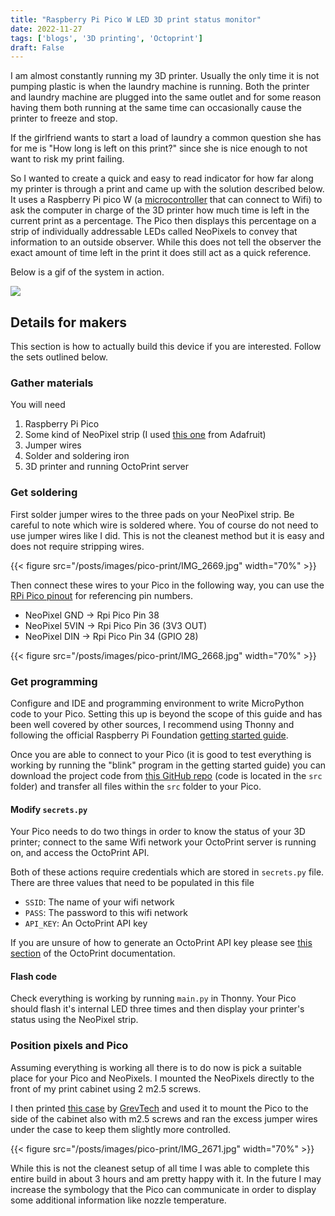 ```yaml
---
title: "Raspberry Pi Pico W LED 3D print status monitor"
date: 2022-11-27
tags: ['blogs', '3D printing', 'Octoprint']
draft: False
---
```


I am almost constantly running my 3D printer. Usually the only time
it is not pumping plastic is when the laundry machine is running. Both the 
printer and laundry machine are plugged into the same outlet and for some
reason having them both running at the same time can occasionally cause the
printer to freeze and stop. 

If the girlfriend wants to start a load of laundry a common question she
has for me is "How long is left on this print?" since she is nice
enough to not want to risk my print failing.

So I wanted to create a quick and easy to read indicator for how far along
my printer is through a print and came up with the solution described below.
It uses a Raspberry Pi pico W (a 
[microcontroller](https://en.wikipedia.org/wiki/Microcontroller) that can connect to Wifi)
to ask the computer in charge of the 3D printer how much time is left
in the current print as a percentage. The Pico then displays this percentage
on a strip of individually addressable LEDs called NeoPixels to convey that
information to an outside observer. While this does not tell the observer 
the exact amount of time left in the print it does still act as a quick reference.

Below is a gif of the system in action.

![](/posts/images/pico-print/print.gif)

## Details for makers

This section is how to actually build this device if you are interested.
Follow the sets outlined below.

### Gather materials

You will need

1. Raspberry Pi Pico 
2. Some kind of NeoPixel strip (I used [this one](https://www.adafruit.com/product/2868) from Adafruit)
3. Jumper wires 
4. Solder and soldering iron
5. 3D printer and running OctoPrint server


### Get soldering

First solder jumper wires to the three pads on your NeoPixel strip. Be careful
to note which wire is soldered where. You of course do not need to use jumper
wires like I did. This is not the cleanest method but it is easy and does not
require stripping wires.

{{< figure src="/posts/images/pico-print/IMG_2669.jpg" width="70%" >}}

Then connect these wires to your Pico in the following way, you can use
the [RPi Pico pinout](https://datasheets.raspberrypi.com/pico/Pico-R3-A4-Pinout.pdf) 
for referencing pin numbers.

- NeoPixel GND -> Rpi Pico Pin 38
- NeoPixel 5VIN -> Rpi Pico Pin 36 (3V3 OUT)
- NeoPixel DIN -> Rpi Pico Pin 34 (GPIO 28)

{{< figure src="/posts/images/pico-print/IMG_2668.jpg" width="70%" >}}

### Get programming

Configure and IDE and programming environment to write MicroPython code to
your Pico. Setting this up is beyond the scope of this guide and has
been well covered by other sources, I recommend using Thonny and following the
official 
Raspberry Pi Foundation 
[getting started guide](https://projects.raspberrypi.org/en/projects/getting-started-with-the-pico/2).

Once you are able to connect to your Pico (it is good to test everything is
working by running the "blink" program in the getting started guide) you
can download the project code from [this GitHub repo](https://github.com/EthanHolleman/rpi-pico-print-monitor)
(code is located in the `src` folder) and transfer all files within 
the `src` folder to your Pico.

#### Modify `secrets.py`

Your Pico needs to do two things in order to know the status of your 3D printer;
connect to the same Wifi network your OctoPrint server is running on, and access
the OctoPrint API.

Both of these actions require credentials which are stored in `secrets.py` file.
There are three values that need to be populated in this file

- `SSID`: The name of your wifi network
- `PASS`: The password to this wifi network
- `API_KEY`: An OctoPrint API key

If you are unsure of how to generate an OctoPrint API key please see
[this section](https://docs.octoprint.org/en/master/bundledplugins/appkeys.html)
of the OctoPrint documentation. 

#### Flash code

Check everything is working by running `main.py` in Thonny. Your Pico
should flash it's internal LED three times and then display your printer's
status using the NeoPixel strip.

### Position pixels and Pico

Assuming everything is working all there is to do now is pick a suitable
place for your Pico and NeoPixels. I mounted the NeoPixels directly to
the front of my print cabinet using 2 m2.5 screws.

I then printed [this case](https://www.printables.com/model/143745-raspberry-pi-pico-case)
by [GrevTech](https://www.printables.com/social/108266-grevtech/about) and used
it to mount the Pico to the side of the cabinet also with m2.5 screws and ran
the excess jumper wires under the case to keep them slightly more controlled.


{{< figure src="/posts/images/pico-print/IMG_2671.jpg" width="70%" >}}


While this is not the cleanest setup of all time I was able to complete
this entire build in about 3 hours and am pretty happy with it. In the future
I may increase the symbology that the Pico can communicate in order to
display some additional information like nozzle temperature.













